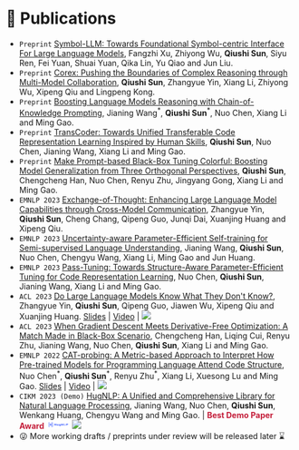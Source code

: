 # 📝 Publications 

<!-- <div class='paper-box'><div class='paper-box-image'><div><div class="badge">EMNLP 2022</div><img src='images/cat-probing-emnlp22.png' alt="sym" width="100%"></div></div>
<div class='paper-box-text' markdown="1">

[CAT-probing: A Metric-based Approach to Interpret How Pre-trained Models for Programming Language Attend Code Structure](https://arxiv.org/abs/2210.04633)

Nuo Chen<sup>&#42;</sup>, **Qiushi Sun**<sup>&#42;</sup>, Renyu Zhu<sup>&#42;</sup>, [Xiang Li](https://lixiang3776.github.io/), Xuesong Lu and Ming Gao

[Slides](./files/EMNLP22_Presentation.pdf) | [Video](https://youtu.be/lghmmlV62JA) <strong><span class='show_paper_citations' data='DhtAFkwAAAAJ:ALROH1vI_8AC'></span></strong>
- Revealing the relationship between the structural information of source codes and the attention distribution for CodePTMs, and exploring the impact of structural pre-training on task performance.
</div>
</div> -->

<!-- - `Preprint` [Paradigm, Model and Application: A Systematic Survey of Neural Code Intelligence](qiushisun.github.io), **Qiushi Sun**, ..., Xiang Li and Zhiyong Wu. -->
- `Preprint` [Symbol-LLM: Towards Foundational Symbol-centric Interface For Large Language Models](https://arxiv.org/abs/2311.09278), Fangzhi Xu, Zhiyong Wu, **Qiushi Sun**, Siyu Ren, Fei Yuan, Shuai Yuan, Qika Lin, Yu Qiao and Jun Liu.
- `Preprint` [Corex: Pushing the Boundaries of Complex Reasoning through Multi-Model Collaboration](https://arxiv.org/abs/2310.00280), **Qiushi Sun**, Zhangyue Yin, Xiang Li, Zhiyong Wu, Xipeng Qiu and Lingpeng Kong.
- `Preprint` [Boosting Language Models Reasoning with Chain-of-Knowledge Prompting](https://arxiv.org/abs/2306.06427), Jianing Wang<sup>&#42;</sup>, **Qiushi Sun**<sup>&#42;</sup>, Nuo Chen, Xiang Li and Ming Gao.
- `Preprint` [TransCoder: Towards Unified Transferable Code Representation Learning Inspired by Human Skills](https://arxiv.org/abs/2306.07285), **Qiushi Sun**, Nuo Chen, Jianing Wang, Xiang Li and Ming Gao.
- `Preprint` [Make Prompt-based Black-Box Tuning Colorful: Boosting Model Generalization from Three Orthogonal Perspectives](https://arxiv.org/abs/2305.08088), **Qiushi Sun**, Chengcheng Han, Nuo Chen, Renyu Zhu, Jingyang Gong, Xiang Li and Ming Gao.
- ``EMNLP 2023`` [Exchange-of-Thought: Enhancing Large Language Model Capabilities through Cross-Model Communication](http://arxiv.org/abs/2312.01823), Zhangyue Yin, **Qiushi Sun**, Cheng Chang, Qipeng Guo, Junqi Dai, Xuanjing Huang and Xipeng Qiu.
- ``EMNLP 2023`` [Uncertainty-aware Parameter-Efficient Self-training for Semi-supervised Language Understanding](https://arxiv.org/abs/2310.13022), Jianing Wang, **Qiushi Sun**, Nuo Chen, Chengyu Wang, Xiang Li, Ming Gao and Jun Huang.
- ``EMNLP 2023`` [Pass-Tuning: Towards Structure-Aware Parameter-Efficient Tuning for Code Representation Learning](qiushisun.github.io), Nuo Chen, **Qiushi Sun**, Jianing Wang, Xiang Li and Ming Gao.
- ``ACL 2023`` [Do Large Language Models Know What They Don't Know?](https://arxiv.org/abs/2305.18153), Zhangyue Yin, **Qiushi Sun**, Qipeng Guo, Jiawen Wu, Xipeng Qiu and Xuanjing Huang. [Slides](./files/ACL23_LLMSA-Presentation.pdf) \| [Video](https://youtu.be/VTl8FAdNJEI) \| [![](https://img.shields.io/github/stars/yinzhangyue/SelfAware?style=social&label=Code+Stars)](https://github.com/yinzhangyue/SelfAware)
- ``ACL 2023`` [When Gradient Descent Meets Derivative-Free Optimization: A Match Made in Black-Box Scenario](https://arxiv.org/abs/2305.10013), Chengcheng Han, Liqing Cui, Renyu Zhu, Jianing Wang, Nuo Chen, **Qiushi Sun**, Xiang Li and Ming Gao.
- ``EMNLP 2022`` [CAT-probing: A Metric-based Approach to Interpret How Pre-trained Models for Programming Language Attend Code Structure](https://arxiv.org/abs/2210.04633), Nuo Chen<sup>&#42;</sup>, **Qiushi Sun**<sup>&#42;</sup>, Renyu Zhu<sup>&#42;</sup>, Xiang Li, Xuesong Lu and Ming Gao. [Slides](./files/EMNLP22_Presentation.pdf) \| [Video](https://doi.org/10.48448/76ht-3y46) \| [![](https://img.shields.io/github/stars/QiushiSun/CodeAttention?style=social&label=Code+Stars)](https://github.com/QiushiSun/CodeAttention)
- ``CIKM 2023 (Demo)`` [HugNLP: A Unified and Comprehensive Library for Natural Language Processing](https://api.semanticscholar.org/CorpusID:257232389), Jianing Wang, Nuo Chen, **Qiushi Sun**, Wenkang Huang, Chengyu Wang and Ming Gao. \| <span style="color: #C41E3A;">**Best Demo Paper Award**</span> <img src='./images/hugnlp-logo.png' style='width: 2.95em;'> [![](https://img.shields.io/github/stars/wjn1996/HugNLP?style=social&label=Code+Stars)](https://github.com/HugAILab/HugNLP) 
- 😜 More working drafts / preprints under review will be released later ⌛️